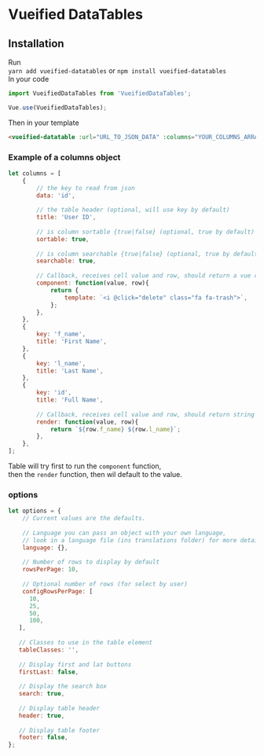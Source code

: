 # Vueified DataTables

## Installation
Run  
`yarn add vueified-datatables` or `npm install vueified-datatables`  
In your code
```js
import VueifiedDataTables from 'VueifiedDataTables';

Vue.use(VueifiedDataTables);
```  

Then in your template
```html
<vueified-datatable :url="URL_TO_JSON_DATA" :columns="YOUR_COLUMNS_ARRAY" :options="YOUR_OPTIONS_OBJECT(Optional)"></vueified-datatable>
```
  
### Example of a columns object
```js
let columns = [
    {
        // the key to read from json
        data: 'id',
         
        // the table header (optional, will use key by default)
        title: 'User ID',
        
        // is column sortable {true|false} (optional, true by default)
        sortable: true,
        
        // is column searchable {true|false} (optional, true by default)
        searchable: true,
        
        // Callback, receives cell value and row, should return a vue component, if is set, cell will render the component
        component: function(value, row){
            return {
                template: `<i @click="delete" class="fa fa-trash">`,
            };
        },
    },
    {
        key: 'f_name',
        title: 'First Name',
    },
    {
        key: 'l_name',
        title: 'Last Name',
    },
    {
        key: 'id',
        title: 'Full Name',
        
        // Callback, receives cell value and row, should return string or int
        render: function(value, row){
            return `${row.f_name} ${row.l_name}`;
        },
    },
];
```

Table will try first to run the `component` function,    
then the `render` function, then wil default to the value.


### options
```js
let options = {
    // Current values are the defaults.
    
    // Language you can pass an object with your own language, 
    // look in a language file (ins translations folder) for more details
    language: {},
    
    // Number of rows to display by default
    rowsPerPage: 10,
    
    // Optional number of rows (for select by user)
    configRowsPerPage: [
      10,
      25,
      50,
      100,
   ],
   
   // Classes to use in the table element
   tableClasses: '',
   
   // Display first and lat buttons 
   firstLast: false,
   
   // Display the search box
   search: true,
   
   // Display table header
   header: true,
   
   // Display table footer
   footer: false,
};
```
